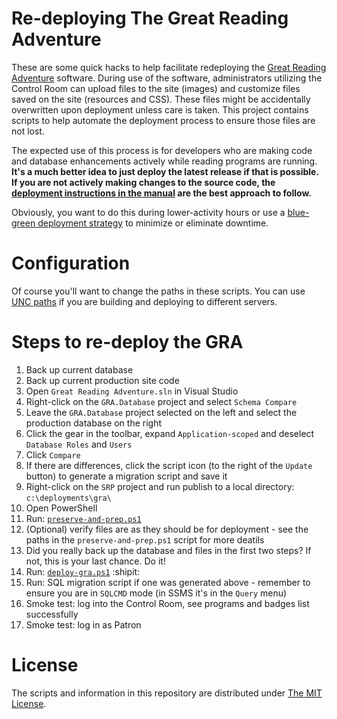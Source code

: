 # Re-deploying The Great Reading Adventure

These are some quick hacks to help facilitate redeploying the [Great Reading Adventure](https://github.com/MCLD/greatreadingadventure) software. During use of the software, administrators utilizing the Control Room can upload files to the site (images) and customize files saved on the site (resources and CSS). These files might be accidentally overwritten upon deployment unless care is taken. This project contains scripts to help automate the deployment process to ensure those files are not lost.

The expected use of this process is for developers who are making code and database enhancements actively while reading programs are running. **It's a much better idea to just deploy the latest release if that is possible. If you are not actively making changes to the source code, the [deployment instructions in the manual](http://manual.greatreadingadventure.com/en/latest/#install-docs) are the best approach to follow.**

Obviously, you want to do this during lower-activity hours or use a [blue-green deployment strategy](https://kevinareed.com/2015/11/07/how-to-deploy-anything-in-iis-with-zero-downtime-on-a-single-server/) to minimize or eliminate downtime.

# Configuration

Of course you'll want to change the paths in these scripts. You can use [UNC paths](https://en.wikipedia.org/wiki/Path_(computing)#Uniform_Naming_Convention) if you are building and deploying to different servers.

# Steps to re-deploy the GRA

1. Back up current database
2. Back up current production site code
3. Open `Great Reading Adventure.sln` in Visual Studio
4. Right-click on the `GRA.Database` project and select `Schema Compare`
5. Leave the `GRA.Database` project selected on the left and select the production database on the right
6. Click the gear in the toolbar, expand `Application-scoped` and deselect `Database Roles` and `Users`
7. Click `Compare`
8. If there are differences, click the script icon (to the right of the `Update` button) to generate a migration script and save it
9. Right-click on the `SRP` project and run publish to a local directory: `c:\deployments\gra\`
10. Open PowerShell
11. Run: [`preserve-and-prep.ps1`](https://github.com/MCLD/gra-redeploy/blob/master/deploy-gra.ps1)
12. (Optional) verify files are as they should be for deployment - see the paths in the `preserve-and-prep.ps1` script for more deatils
13. Did you really back up the database and files in the first two steps? If not, this is your last chance. Do it!
14. Run: [`deploy-gra.ps1`](https://github.com/MCLD/gra-redeploy/blob/master/deploy-gra.ps1) :shipit:
15. Run: SQL migration script if one was generated above - remember to ensure you are in `SQLCMD` mode (in SSMS it's in the `Query` menu)
16. Smoke test: log into the Control Room, see programs and badges list successfully
17. Smoke test: log in as Patron

# License

The scripts and information in this repository are distributed under [The MIT License](https://github.com/MCLD/gra-redeploy/blob/master/LICENSE).
